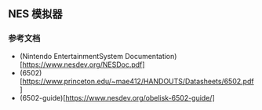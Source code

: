 ## NES 模拟器

### 参考文档
- (Nintendo EntertainmentSystem Documentation)[https://www.nesdev.org/NESDoc.pdf]
- (6502)[https://www.princeton.edu/~mae412/HANDOUTS/Datasheets/6502.pdf]
- (6502-guide)[https://www.nesdev.org/obelisk-6502-guide/]